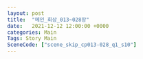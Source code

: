 ```yaml
---
layout: post
title:  "메인_회상_013~028장"
date:   2021-12-12 12:00:00 +0000
categories: Main
Tags: Story Main
SceneCode: ["scene_skip_cp013-028_q1_s10"]
---
```

